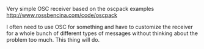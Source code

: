 Very simple OSC receiver based on the oscpack examples http://www.rossbencina.com/code/oscpack

I often need to use OSC for something and have to customize the receiver for a whole bunch of different types of messages without thinking about the problem too much. This thing will do.
